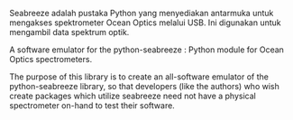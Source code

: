 Seabreeze adalah pustaka Python yang menyediakan antarmuka untuk mengakses spektrometer Ocean Optics melalui USB. Ini digunakan untuk mengambil data spektrum optik.

A software emulator for the python-seabreeze : Python module for Ocean Optics spectrometers.

The purpose of this library is to create an all-software emulator of the python-seabreeze library, so that developers (like the authors) who wish create packages which utilize seabreeze need not have a physical spectrometer on-hand to test their software.